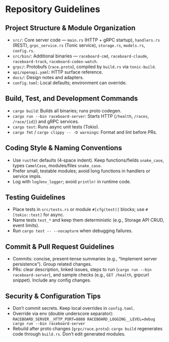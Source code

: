 # Repository Guidelines

## Project Structure & Module Organization
- `src/`: Core server code — `main.rs` (HTTP + gRPC startup), `handlers.rs` (REST), `grpc_service.rs` (Tonic service), `storage.rs`, `models.rs`, `config.rs`.
- `src/bin/`: Additional binaries — `raceboard-cmd`, `raceboard-claude`, `raceboard-track`, `raceboard-codex-watch`.
- `grpc/`: Protobufs (`race.proto`), compiled by `build.rs` via `tonic-build`.
- `api/openapi.yaml`: HTTP surface reference.
- `docs/`: Design notes and adapters.
- `config.toml`: Local defaults; environment can override.

## Build, Test, and Development Commands
- `cargo build`: Builds all binaries; runs proto codegen.
- `cargo run --bin raceboard-server`: Starts HTTP (`/health`, `/races`, `/race/{id}`) and gRPC services.
- `cargo test`: Runs async unit tests (Tokio).
- `cargo fmt` / `cargo clippy -- -D warnings`: Format and lint before PRs.

## Coding Style & Naming Conventions
- Use `rustfmt` defaults (4‑space indent). Keep functions/fields `snake_case`, types `CamelCase`, modules/files `snake_case`.
- Prefer small, testable modules; avoid long functions in handlers or service impls.
- Log with `log`/`env_logger`; avoid `println!` in runtime code.

## Testing Guidelines
- Place tests in `src/tests.rs` or module `#[cfg(test)]` blocks; use `#[tokio::test]` for async.
- Name tests `test_*` and keep them deterministic (e.g., Storage API CRUD, event limits).
- Run `cargo test -- --nocapture` when debugging failures.

## Commit & Pull Request Guidelines
- Commits: concise, present‑tense summaries (e.g., “Implement server persistence”). Group related changes.
- PRs: clear description, linked issues, steps to run (`cargo run --bin raceboard-server`), and sample checks (e.g., `GET /health`, grpcurl snippet). Include any config changes.

## Security & Configuration Tips
- Don’t commit secrets. Keep local overrides in `config.toml`.
- Override via env (double underscore separator):
  `RACEBOARD_SERVER__HTTP_PORT=8080 RACEBOARD_LOGGING__LEVEL=debug cargo run --bin raceboard-server`
- Rebuild after proto changes (`grpc/race.proto`): `cargo build` regenerates code through `build.rs`. Don’t edit generated modules.

